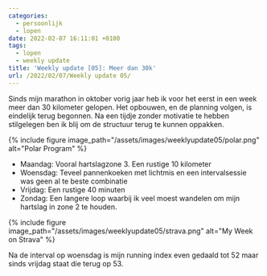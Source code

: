 ```yaml
---
categories:
  - persoonlijk
  - lopen
date: 2022-02-07 16:11:01 +0100
tags:
  - lopen
  - weekly update
title: 'Weekly update [05]: Meer dan 30k'
url: /2022/02/07/Weekly update 05/
---
```


Sinds mijn marathon in oktober vorig jaar heb ik voor het eerst in een week meer dan 30 kilometer gelopen. Het opbouwen, en de planning volgen, is eindelijk terug begonnen. Na een tijdje zonder motivatie te hebben stilgelegen ben ik blij om de structuur terug te kunnen oppakken.

{% include figure image_path="/assets/images/weeklyupdate05/polar.png" alt="Polar Program" %}

- Maandag: Vooral hartslagzone 3. Een rustige 10 kilometer
- Woensdag: Teveel pannenkoeken met lichtmis en een intervalsessie was geen al te beste combinatie
- Vrijdag: Een rustige 40 minuten
- Zondag: Een langere loop waarbij ik veel moest wandelen om mijn hartslag in zone 2 te houden.

{% include figure image_path="/assets/images/weeklyupdate05/strava.png" alt="My Week on Strava" %}

Na de interval op woensdag is mijn running index even gedaald tot 52 maar sinds vrijdag staat die terug op 53.